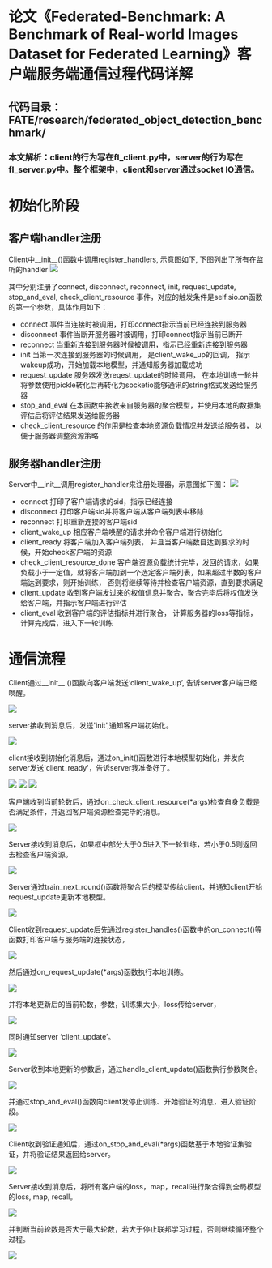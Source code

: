 # 论文《Federated-Benchmark: A Benchmark of Real-world Images Dataset for Federated Learning》客户端服务端通信过程代码详解

## 代码目录：FATE/research/federated_object_detection_benchmark/

### 本文解析：client的行为写在fl_client.py中，server的行为写在fl_server.py中。整个框架中，client和server通过socket IO通信。


# 初始化阶段

## 客户端handler注册
Client中__init__()函数中调用register_handlers, 示意图如下, 下图列出了所有在监听的handler
<img src="https://raw.githubusercontent.com/Catherineylp/federated_object_detection_benchmark_CodeAnalysis/master/aa.png">

其中分别注册了connect, disconnect, reconnect, init, request_update, stop_and_eval, check_client_resource 事件，对应的触发条件是self.sio.on函数的第一个参数，具体作用如下：

* connect 事件当连接时被调用，打印connect指示当前已经连接到服务器
* disconnect 事件当断开服务器时被调用，打印connect指示当前已断开
* reconnect 当重新连接到服务器时候被调用，指示已经重新连接到服务器
* init 当第一次连接到服务器的时候调用， 是client_wake_up的回调， 指示wakeup成功，开始加载本地模型，并通知服务器加载成功
* request_update 服务器发送reqest_update的时候调用， 在本地训练一轮并将参数使用pickle转化后再转化为socketio能够通讯的string格式发送给服务器
* stop_and_eval 在本函数中接收来自服务器的聚合模型，并使用本地的数据集评估后将评估结果发送给服务器
* check_client_resource 的作用是检查本地资源负载情况并发送给服务器， 以便于服务器调整资源策略

## 服务器handler注册

Server中__init__调用register_handler来注册处理器，示意图如下图：
<img src="https://raw.githubusercontent.com/Catherineylp/federated_object_detection_benchmark_CodeAnalysis/master/bb.png">

* connect 打印了客户端请求的sid，指示已经连接
* disconnect 打印客户端sid并将客户端从客户端列表中移除
* reconnect 打印重新连接的客户端sid
* client_wake_up 相应客户端唤醒的请求并命令客户端进行初始化
* client_ready 将客户端加入客户端列表， 并且当客户端数目达到要求的时候，开始check客户端的资源
* check_client_resource_done 客户端资源负载统计完毕，发回的请求，如果负载小于一定值，就将客户端加到一个选定客户端列表，如果超过半数的客户端达到要求，则开始训练， 否则将继续等待并检查客户端资源，直到要求满足
* client_update 收到客户端发过来的权值信息并聚合，聚合完毕后将权值发送给客户端，并指示客户端进行评估
* client_eval 收到客户端的评估指标并进行聚合， 计算服务器的loss等指标，计算完成后，进入下一轮训练




# 通信流程
Client通过__init__ ()函数向客户端发送‘client_wake_up’, 告诉server客户端已经唤醒。

<img src=https://raw.githubusercontent.com/Catherineylp/federated_object_detection_benchmark_CodeAnalysis/master/1.jpg>

server接收到消息后，发送'init',通知客户端初始化。

<img src=https://raw.githubusercontent.com/Catherineylp/federated_object_detection_benchmark_CodeAnalysis/master/2.jpg>

client接收到初始化消息后，通过on_init()函数进行本地模型初始化，并发向server发送'client_ready'，告诉server我准备好了。

<img src=https://raw.githubusercontent.com/Catherineylp/federated_object_detection_benchmark_CodeAnalysis/master/3.jpg>
<img src=https://raw.githubusercontent.com/Catherineylp/federated_object_detection_benchmark_CodeAnalysis/master/4.jpg>
<img src=https://raw.githubusercontent.com/Catherineylp/federated_object_detection_benchmark_CodeAnalysis/master/5.jpg>

客户端收到当前轮数后，通过on_check_client_resource(*args)检查自身负载是否满足条件，并返回客户端资源检查完毕的消息。

<img src=https://raw.githubusercontent.com/Catherineylp/federated_object_detection_benchmark_CodeAnalysis/master/6.jpg>

Server接收到消息后，如果框中部分大于0.5进入下一轮训练，若小于0.5则返回去检查客户端资源。

<img src=https://raw.githubusercontent.com/Catherineylp/federated_object_detection_benchmark_CodeAnalysis/master/7.jpg>

Server通过train_next_round()函数将聚合后的模型传给client，并通知client开始request_update更新本地模型。

<img src=https://raw.githubusercontent.com/Catherineylp/federated_object_detection_benchmark_CodeAnalysis/master/8.jpg>

Client收到request_update后先通过register_handles()函数中的on_connect()等函数打印客户端与服务端的连接状态，

<img src=https://raw.githubusercontent.com/Catherineylp/FATE-/master/client_regiter_handle.png>

然后通过on_request_update(*args)函数执行本地训练。

<img src=https://raw.githubusercontent.com/Catherineylp/federated_object_detection_benchmark_CodeAnalysis/master/9.jpg>

并将本地更新后的当前轮数，参数，训练集大小，loss传给server，

<img src=https://raw.githubusercontent.com/Catherineylp/federated_object_detection_benchmark_CodeAnalysis/master/10.jpg>

同时通知server ‘client_update’。

<img src=https://raw.githubusercontent.com/Catherineylp/federated_object_detection_benchmark_CodeAnalysis/master/11.jpg>

Server收到本地更新的参数后，通过handle_client_update()函数执行参数聚合。

<img src=https://raw.githubusercontent.com/Catherineylp/federated_object_detection_benchmark_CodeAnalysis/master/12.jpg>

并通过stop_and_eval()函数向client发停止训练、开始验证的消息，进入验证阶段。

<img src=https://raw.githubusercontent.com/Catherineylp/federated_object_detection_benchmark_CodeAnalysis/master/13.jpg>

Client收到验证通知后，通过on_stop_and_eval(*args)函数基于本地验证集验证，并将验证结果返回给server。

<img src=https://raw.githubusercontent.com/Catherineylp/federated_object_detection_benchmark_CodeAnalysis/master/14.jpg>

Server接收到消息后，将所有客户端的loss，map，recall进行聚合得到全局模型的loss, map, recall。

<img src=https://raw.githubusercontent.com/Catherineylp/federated_object_detection_benchmark_CodeAnalysis/master/15.jpg>

并判断当前轮数是否大于最大轮数，若大于停止联邦学习过程，否则继续循环整个过程。

<img src=https://raw.githubusercontent.com/Catherineylp/federated_object_detection_benchmark_CodeAnalysis/master/16.jpg>
